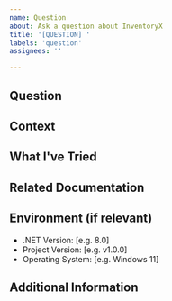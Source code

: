 ```yaml
---
name: Question
about: Ask a question about InventoryX
title: '[QUESTION] '
labels: 'question'
assignees: ''

---
```


## Question
<!-- Ask your question clearly and concisely -->

## Context
<!-- Provide any relevant context that might help us answer your question -->

## What I've Tried
<!-- Optional: Describe what you've already tried or researched -->

## Related Documentation
<!-- Optional: Link to any documentation you've already reviewed -->

## Environment (if relevant)
- .NET Version: [e.g. 8.0]
- Project Version: [e.g. v1.0.0]
- Operating System: [e.g. Windows 11]

## Additional Information
<!-- Any other information that might be helpful -->
